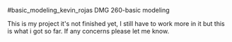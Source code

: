 #basic_modeling_kevin_rojas
DMG 260-basic modeling

This is my project it's not finished yet, I still have to work more in it but this is what i got so far. 
If any concerns please let me know.  
